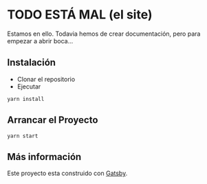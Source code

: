 # TODO ESTÁ MAL (el site)

Estamos en ello. Todavia hemos de crear documentación, pero para empezar a abrir boca...

## Instalación ##
* Clonar el repositorio
* Ejecutar
```
yarn install
```

## Arrancar el Proyecto ##
```
yarn start
```

## Más información ##
Este proyecto esta construido con [Gatsby](https://www.gatsbyjs.org/).
